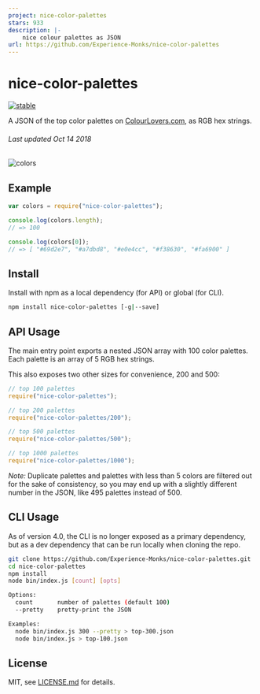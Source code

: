 ```yaml
---
project: nice-color-palettes
stars: 933
description: |-
    nice colour palettes as JSON
url: https://github.com/Experience-Monks/nice-color-palettes
---
```


# nice-color-palettes

[![stable](http://badges.github.io/stability-badges/dist/stable.svg)](http://github.com/badges/stability-badges)

A JSON of the top color palettes on [ColourLovers.com](http://colourlovers.com/), as RGB hex strings.

###### _Last updated Oct 14 2018_

![colors](visualize/1000.png)

## Example

```js
var colors = require("nice-color-palettes");

console.log(colors.length);
// => 100

console.log(colors[0]);
// => [ "#69d2e7", "#a7dbd8", "#e0e4cc", "#f38630", "#fa6900" ]
```

## Install

Install with npm as a local dependency (for API) or global (for CLI).

```sh
npm install nice-color-palettes [-g|--save]
```

## API Usage

The main entry point exports a nested JSON array with 100 color palettes. Each palette is an array of 5 RGB hex strings.

This also exposes two other sizes for convenience, 200 and 500:

```js
// top 100 palettes
require("nice-color-palettes");

// top 200 palettes
require("nice-color-palettes/200");

// top 500 palettes
require("nice-color-palettes/500");

// top 1000 palettes
require("nice-color-palettes/1000");
```

_Note:_ Duplicate palettes and palettes with less than 5 colors are filtered out for the sake of consistency, so you may end up with a slightly different number in the JSON, like 495 palettes instead of 500.

## CLI Usage

As of version 4.0, the CLI is no longer exposed as a primary dependency, but as a dev dependency that can be run locally when cloning the repo.

```sh
git clone https://github.com/Experience-Monks/nice-color-palettes.git
cd nice-color-palettes
npm install
node bin/index.js [count] [opts]

Options:
  count       number of palettes (default 100)
  --pretty    pretty-print the JSON

Examples:
  node bin/index.js 300 --pretty > top-300.json
  node bin/index.js > top-100.json
```

## License

MIT, see [LICENSE.md](http://github.com/Jam3/nice-color-palettes/blob/master/LICENSE.md) for details.

